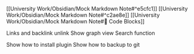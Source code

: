 
[[University Work/Obsidian/Mock Markdown Note#^e5cfc1]]
[[University Work/Obsidian/Mock Markdown Note#^c2ae8e]]
[[University Work/Obsidian/Mock Markdown Note#🧠 Code Blocks]]

Links and backlink
	unlink
Show graph view
Search function

Show how to install plugin
Show how to backup to git